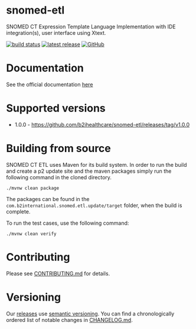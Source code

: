 # snomed-etl

SNOMED CT Expression Template Language Implementation with IDE integration(s), user interface using Xtext.

[![build status](https://img.shields.io/github/workflow/status/b2ihealthcare/snomed-etl/Java%20CI/main?style=flat-square)](https://github.com/b2ihealthcare/snomed-etl/actions)
[![latest release](https://img.shields.io/github/tag/b2ihealthcare/snomed-etl.svg?style=flat-square)](https://github.com/b2ihealthcare/snomed-etl/releases/tag/v1.0.0)
[![GitHub](https://img.shields.io/github/license/b2ihealthcare/snomed-etl.svg?style=flat-square)](https://github.com/b2ihealthcare/snomed-etl/blob/main/LICENSE)

# Documentation

See the official documentation [here](http://snomed.org/etl)

# Supported versions

* 1.0.0 - https://github.com/b2ihealthcare/snomed-etl/releases/tag/v1.0.0

# Building from source

SNOMED CT ETL uses Maven for its build system. In order to run the build and create a p2 update site and the maven packages simply run the following command in the cloned directory. 

    ./mvnw clean package

The packages can be found in the `com.b2international.snomed.etl.update/target` folder, when the build is complete.

To run the test cases, use the following command:

    ./mvnw clean verify

# Contributing

Please see [CONTRIBUTING.md](CONTRIBUTING.md) for details.

# Versioning

Our [releases](https://github.com/b2ihealthcare/snomed-etl/releases) use [semantic versioning](http://semver.org). You can find a chronologically ordered list of notable changes in [CHANGELOG.md](CHANGELOG.md).
